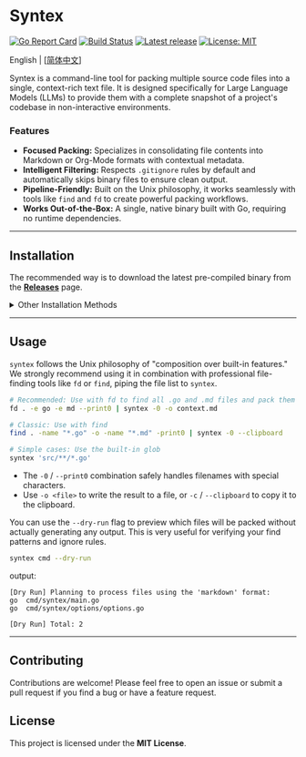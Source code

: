 # Syntex

[![Go Report Card](https://goreportcard.com/badge/github.com/jbwfu/syntex)](https://goreportcard.com/report/github.com/jbwfu/syntex)
[![Build Status](https://github.com/jbwfu/syntex/actions/workflows/go.yml/badge.svg)](https://github.com/jbwfu/syntex/actions/workflows/go.yml)
[![Latest release](https://img.shields.io/github/v/release/jbwfu/syntex)](https://github.com/jbwfu/syntex/releases/latest)
[![License: MIT](https://img.shields.io/badge/License-MIT-yellow.svg)](https://opensource.org/licenses/MIT)

English | [[简体中文](./README_zh-CN.md)]

Syntex is a command-line tool for packing multiple source code files into a single, context-rich text file. It is designed specifically for Large Language Models (LLMs) to provide them with a complete snapshot of a project's codebase in non-interactive environments.

### Features

-   **Focused Packing:** Specializes in consolidating file contents into Markdown or Org-Mode formats with contextual metadata.
-   **Intelligent Filtering:** Respects `.gitignore` rules by default and automatically skips binary files to ensure clean output.
-   **Pipeline-Friendly:** Built on the Unix philosophy, it works seamlessly with tools like `find` and `fd` to create powerful packing workflows.
-   **Works Out-of-the-Box:** A single, native binary built with Go, requiring no runtime dependencies.

---

## Installation

The recommended way is to download the latest pre-compiled binary from the [**Releases**](https://github.com/jbwfu/syntex/releases/latest) page.

<details>
<summary>Other Installation Methods</summary>

**With `go install`:**
```sh
go install github.com/jbwfu/syntex@latest
```

**From Source:**
```sh
git clone https://github.com/jbwfu/syntex.git
cd syntex
make build
sudo make install
```
</details>

---

## Usage

`syntex` follows the Unix philosophy of "composition over built-in features." We strongly recommend using it in combination with professional file-finding tools like `fd` or `find`, piping the file list to `syntex`.

```sh
# Recommended: Use with fd to find all .go and .md files and pack them
fd . -e go -e md --print0 | syntex -0 -o context.md

# Classic: Use with find
find . -name "*.go" -o -name "*.md" -print0 | syntex -0 --clipboard

# Simple cases: Use the built-in glob
syntex 'src/**/*.go'
```

-   The `-0` / `--print0` combination safely handles filenames with special characters.
-   Use `-o <file>` to write the result to a file, or `-c` / `--clipboard` to copy it to the clipboard.

You can use the `--dry-run` flag to preview which files will be packed without actually generating any output. This is very useful for verifying your find patterns and ignore rules.

```sh
syntex cmd --dry-run
```

output:
```
[Dry Run] Planning to process files using the 'markdown' format:
go  cmd/syntex/main.go
go  cmd/syntex/options/options.go

[Dry Run] Total: 2
```

---

## Contributing

Contributions are welcome! Please feel free to open an issue or submit a pull request if you find a bug or have a feature request.

## License

This project is licensed under the **MIT License**.
